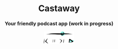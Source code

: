 <h1 align="center">
  Castaway
</h1>
<h3 align="center">
  Your friendly podcast app (work in progress)
</h3>
<p align="center"><img width=20% src="https://github.com/yyj-02/castaway-backend/blob/main/assets/castaway.svg" /></p>
